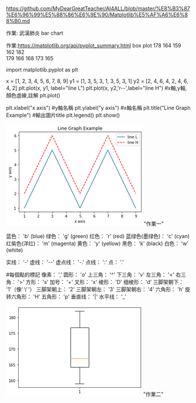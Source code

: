 https://github.com/MyDearGreatTeacher/AI4ALL/blob/master/%E8%B3%87%E6%96%99%E5%88%86%E6%9E%90/Matplotlib%E5%AF%A6%E6%88%B0.md

作業: 武漢肺炎 bar chart

作業:https://matplotlib.org/api/pyplot_summary.html box plot
             178   164  159  162  182  
             179   166  168  173  165 

import matplotlib.pyplot as plt
 
x  = [1, 2, 3, 4, 5, 6, 7, 8, 9]
y1 = [1, 3, 5, 3, 1, 3, 5, 3, 1]
y2 = [2, 4, 6, 4, 2, 4, 6, 4, 2]
plt.plot(x, y1, label="line L")
plt.plot(x, y2,'r--',label="line H") #x軸,y軸,顏色虛線,註解
plt.plot()

plt.xlabel("x axis")  #y軸名稱
plt.ylabel("y axis")  #x軸名稱
plt.title("Line Graph Example")  #輸出圖片title
plt.legend()
plt.show()

![作業一](0319作業一.png)"作業一" 

蓝色： 'b' (blue)
绿色： 'g' (green)
红色： 'r' (red)
蓝绿色(墨绿色)： 'c' (cyan)
红紫色(洋红)： 'm' (magenta)
黄色： 'y' (yellow)
黑色： 'k' (black)
白色： 'w' (white)

实线： '-'
虚线： '--'
虚点线： '-.'
点线： ':'
点： '.' 

#每個點的標記
像素： ','
圆形： 'o'
上三角： '^'
下三角： 'v'
左三角： '<'
右三角： '>'
方形： 's'
加号： '+' 
叉形： 'x'
棱形： 'D'
细棱形： 'd'
三脚架朝下： '1'（像'丫'）
三脚架朝上： '2'
三脚架朝左： '3'
三脚架朝右： '4'
六角形： 'h'
旋转六角形： 'H'
五角形： 'p'
垂直线： '|'
水平线： '_'


![作業二](0319作業二.png)"作業二"
